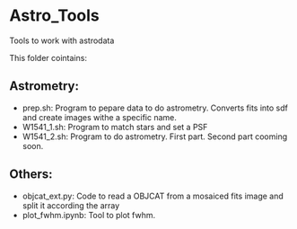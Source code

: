 # Astro_Tools

Tools to work with astrodata

This folder cointains:

## Astrometry: 

- prep.sh: Program to pepare data to do astrometry. Converts fits into sdf and create images withe a specific name.
- W1541_1.sh: Program to match stars and set a PSF
- W1541_2.sh: Program to do astrometry. First part. Second part cooming soon.

## Others:

- objcat_ext.py: Code to read a OBJCAT from a mosaiced fits image and split it according the array
- plot_fwhm.ipynb: Tool to plot fwhm.


